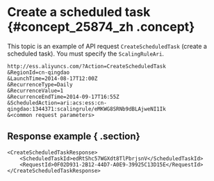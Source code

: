 # Create a scheduled task {#concept_25874_zh .concept}

This topic is an example of API request `CreateScheduledTask` \(create a scheduled task\). You must specify the `ScalingRuleAri`.

```
http://ess.aliyuncs.com/?Action=CreateScheduledTask
&RegionId=cn-qingdao
&LaunchTime=2014-08-17T12:00Z
&RecurrenceType=Daily
&RecurrenceValue=1
&RecurrenceEndTime=2014-09-17T16:55Z
&ScheduledAction=ari:acs:ess:cn-qingdao:1344371:scalingrule/eMKWG8SRNb9dBLAjweNI1Ik
&<common request parameters>
```

## Response example { .section}

```
<CreateScheduledTaskResponse>
    <ScheduledTaskId>edRtShc57WGXdt8TlPbrjsnV</ScheduledTaskId>
    <RequestId>0F02D931-2B12-44D7-A0E9-39925C13D15E</RequestId>
</CreateScheduledTaskResponse>
```

